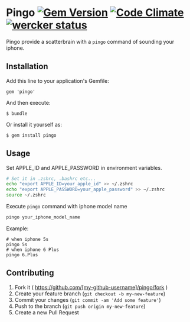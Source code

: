 # Pingo [![Gem Version](https://badge.fury.io/rb/pingo.svg)](http://badge.fury.io/rb/pingo) [![Code Climate](https://codeclimate.com/github/Kyuden/pingo/badges/gpa.svg)](https://codeclimate.com/github/Kyuden/pingo) [![wercker status](https://app.wercker.com/status/8fc989959ae4630aef746364c6ead94f/m/master "wercker status")](https://app.wercker.com/project/bykey/8fc989959ae4630aef746364c6ead94f)

Pingo provide a scatterbrain with a `pingo` command of sounding your iphone.

## Installation

Add this line to your application's Gemfile:

    gem 'pingo'

And then execute:

    $ bundle

Or install it yourself as:

    $ gem install pingo

## Usage

Set APPLE_ID and APPLE_PASSWORD in environment variables. 

```bash
# Set it in .zshrc, .bashrc etc...
echo "export APPLE_ID=your_apple_id" >> ~/.zshrc
echo "export APPLE_PASSWORD=your_apple_password" >> ~/.zshrc
source ~/.zshrc
```

Execute `pingo` command with iphone model name

```bash
pingo your_iphone_model_name
```

Example:

```
# when iphone 5s
pingo 5s
# when iphone 6 Plus
pingo 6.Plus
```

## Contributing

1. Fork it ( https://github.com/[my-github-username]/pingo/fork )
2. Create your feature branch (`git checkout -b my-new-feature`)
3. Commit your changes (`git commit -am 'Add some feature'`)
4. Push to the branch (`git push origin my-new-feature`)
5. Create a new Pull Request
